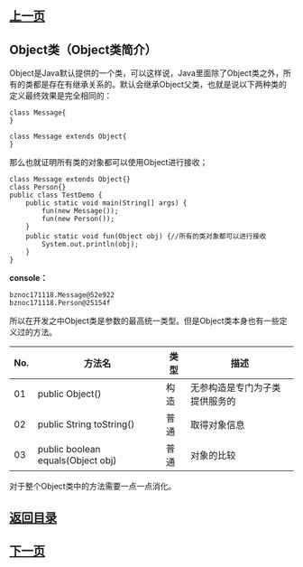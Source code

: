 ## [上一页](course73)

## Object类（Object类简介）

Object是Java默认提供的一个类，可以这样说，Java里面除了Object类之外，所有的类都是存在有继承关系的。默认会继承Object父类，也就是说以下两种类的定义最终效果是完全相同的：

	class Message{
	}

	class Message extends Object{
	}

那么也就证明所有类的对象都可以使用Object进行接收；

	class Message extends Object{}
	class Person{}
	public class TestDemo {
		public static void main(String[] args) {
			fun(new Message());
			fun(new Person());
		}
		public static void fun(Object obj) {//所有的类对象都可以进行接收
			System.out.println(obj);
		}
	}

**console：**

	bznoc171118.Message@52e922
	bznoc171118.Person@25154f

所以在开发之中Object类是参数的最高统一类型。但是Object类本身也有一些定义过的方法。

 No. | 方法名 | 类型 | 描述
-|-|-|--|
01 | public Object() | 构造 | 无参构造是专门为子类提供服务的
02 | public String toString() | 普通 | 取得对象信息
03 | public boolean equals(Object obj) | 普通 | 对象的比较

对于整个Object类中的方法需要一点一点消化。




## [返回目录](https://wuchengcheng110120.github.io/learnJava)
## [下一页](course75)
